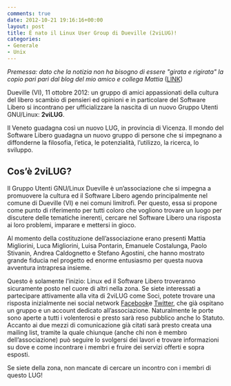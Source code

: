```yaml
---
comments: true
date: 2012-10-21 19:16:16+00:00
layout: post
title: È nato il Linux User Group di Dueville (2viLUG)!
categories:
- Generale
- Unix
---
```


_Premessa: dato che la notizia non ha bisogno di essere "girata e rigirata" la copio pari pari dal blog del mio amico e collega Mattia_ ([LINK](http://easywebcom.altervista.org/2vilug-e-nato-il-gruppo-utenti-gnulinux-dueville/))

Dueville (VI), 11 ottobre 2012: un gruppo di amici appassionati della cultura del libero scambio di pensieri ed opinioni e in particolare del Software Libero si incontrano per ufficializzare la nascita di un nuovo Gruppo Utenti GNU/Linux: **2viLUG**.

Il Veneto guadagna così un nuovo LUG, in provincia di Vicenza. Il mondo del Software Libero guadagna un nuovo gruppo di persone che si impegnano a diffonderne la filosofia, l’etica, le potenzialità, l’utilizzo, la ricerca, lo sviluppo.


## Cos’è 2viLUG?


Il Gruppo Utenti GNU/Linux Dueville è un’associazione che si impegna a promuovere la cultura ed il Software Libero agendo principalmente nel comune di Dueville (VI) e nei comuni limitrofi. Per questo, essa si propone come punto di riferimento per tutti coloro che vogliono trovare un luogo per discutere delle tematiche inerenti, cercare nel Software Libero una risposta ai loro problemi, imparare e mettersi in gioco.

Al momento della costituzione dell’associazione erano presenti Mattia Migliorini, Luca Migliorini, Luisa Pontarin, Emanuele Costalunga, Paolo Stivanin, Andrea Caldognetto e Stefano Agostini, che hanno mostrato grande fiducia nel progetto ed enorme entusiasmo per questa nuova avventura intrapresa insieme.

Questo è solamente l’inizio: Linux ed il Software Libero troveranno sicuramente posto nel cuore di altri nella zona. Se siete interessati a partecipare attivamente alla vita di 2viLUG come Soci, potete trovare una risposta inizialmente nei social network [Facebook](http://www.facebook.com/groups/2viLUG/)e [Twitter](https://twitter.com/2viLUG), che già ospitano un gruppo e un account dedicato all’associazione. Naturalmente le porte sono aperte a tutti i volenterosi e presto sarà reso pubblico anche lo Statuto. Accanto ai due mezzi di comunicazione già citati sarà presto creata una mailing list, tramite la quale chiunque (anche chi non è membro dell’associazione) può seguire lo svolgersi dei lavori e trovare informazioni su dove e come incontrare i membri e fruire dei servizi offerti e sopra esposti.

Se siete della zona, non mancate di cercare un incontro con i membri di questo LUG!


